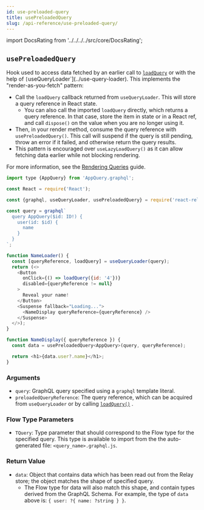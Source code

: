 ```yaml
---
id: use-preloaded-query
title: usePreloadedQuery
slug: /api-reference/use-preloaded-query/
---
```


import DocsRating from '../../../../src/core/DocsRating';

## `usePreloadedQuery`

Hook used to access data fetched by an earlier call to [`loadQuery`](../load-query) or with the help of `[`useQueryLoader`](../use-query-loader). This implements the "render-as-you-fetch" pattern:

* Call the `loadQuery` callback returned from `useQueryLoader`. This will store a query reference in React state.
    * You can also call the imported `loadQuery` directly, which returns a query reference. In that case, store the item in state or in a React ref, and call `dispose()` on the value when you are no longer using it.
* Then, in your render method, consume the query reference with `usePreloadedQuery()`. This call will suspend if the query is still pending, throw an error if it failed, and otherwise return the query results.
* This pattern is encouraged over `useLazyLoadQuery()` as it can allow fetching data earlier while not blocking rendering.

For more information, see the [Rendering Queries](../../guided-tour/rendering/queries) guide.

```js
import type {AppQuery} from 'AppQuery.graphql';

const React = require('React');

const {graphql, useQueryLoader, usePreloadedQuery} = require('react-relay');

const query = graphql`
  query AppQuery($id: ID!) {
    user(id: $id) {
      name
    }
  }
`;

function NameLoader() {
  const [queryReference, loadQuery] = useQueryLoader(query);
  return (<>
    <Button
      onClick={() => loadQuery({id: '4'})}
      disabled={queryReference != null}
    >
      Reveal your name!
    </Button>
    <Suspense fallback="Loading...">
      <NameDisplay queryReference={queryReference} />
    </Suspense>
  </>);
}

function NameDisplay({ queryReference }) {
  const data = usePreloadedQuery<AppQuery>(query, queryReference);

  return <h1>{data.user?.name}</h1>;
}
```

### Arguments

* `query`: GraphQL query specified using a `graphql` template literal.
* `preloadedQueryReference`: The query reference, which can be acquired from `useQueryLoader` or by calling [`loadQuery()`](../load-query) .

### Flow Type Parameters

* `TQuery`: Type parameter that should correspond to the Flow type for the specified query. This type is available to import from the the auto-generated file: `<query_name>.graphql.js`.

### Return Value

* `data`: Object that contains data which has been read out from the Relay store; the object matches the shape of specified query.
    * The Flow type for data will also match this shape, and contain types derived from the GraphQL Schema. For example, the type of `data` above is: `{ user: ?{ name: ?string } }`.




<DocsRating />
